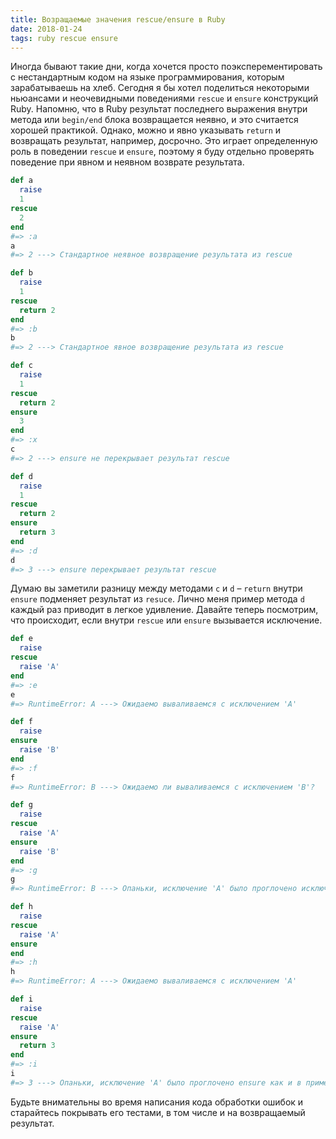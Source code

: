 ```yaml
---
title: Возращаемые значения rescue/ensure в Ruby
date: 2018-01-24
tags: ruby rescue ensure
---
```


Иногда бывают такие дни, когда хочется просто поэксперементировать с нестандартным кодом на языке программирования, которым зарабатываешь на хлеб. Сегодня я бы  хотел поделиться некоторыми ньюансами и неочевидными поведениями `rescue` и `ensure` конструкций Ruby. Напомню, что в Ruby результат последнего выражения внутри метода или `begin/end` блока возвращается неявно, и это считается хорошей практикой. Однако, можно и явно указывать `return` и возвращать результат, например, досрочно. Это играет определенную роль в поведении `rescue` и `ensure`, поэтому я буду отдельно проверять поведение при явном и неявном возврате результата. 

```ruby
def a
  raise
  1
rescue
  2
end
#=> :a
a
#=> 2 ---> Стандартное неявное возвращение результата из rescue

def b
  raise
  1
rescue
  return 2
end
#=> :b
b
#=> 2 ---> Стандартное явное возвращение результата из rescue

def c
  raise
  1
rescue
  return 2
ensure
  3
end
#=> :x
c
#=> 2 ---> ensure не перекрывает результат rescue

def d
  raise
  1
rescue
  return 2
ensure
  return 3
end
#=> :d
d
#=> 3 ---> ensure перекрывает результат rescue
```

Думаю вы заметили разницу между методами `c` и `d` – `return` внутри `ensure` подменяет результат из `resuce`. Лично меня пример метода `d` каждый раз приводит в легкое удивление. Давайте теперь посмотрим, что происходит, если внутри `rescue` или `ensure` вызывается исключение.

```ruby
def e
  raise
rescue
  raise 'A'
end
#=> :e
e
#=> RuntimeError: A ---> Ожидаемо вываливаемся с исключением 'A'

def f
  raise
ensure
  raise 'B'
end
#=> :f
f
#=> RuntimeError: B ---> Ожидаемо ли вываливаемся с исключением 'B'?

def g
  raise
rescue
  raise 'A'
ensure
  raise 'B'
end
#=> :g
g
#=> RuntimeError: B ---> Опаньки, исключение 'A' было проглочено исключением 'B'

def h
  raise
rescue
  raise 'A'
ensure
end
#=> :h
h
#=> RuntimeError: A ---> Ожидаемо вываливаемся с исключением 'A'

def i
  raise
rescue
  raise 'A'
ensure
  return 3
end
#=> :i
i
#=> 3 ---> Опаньки, исключение 'A' было проглочено ensure как и в примере g
```

Будьте внимательны во время написания кода обработки ошибок и старайтесь покрывать его тестами, в том числе и на возвращаемый результат. 
